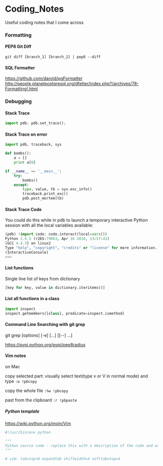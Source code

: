 # Coding_Notes
Useful coding notes that I come across

### Formatting

#### PEP8 Git Diff

```
git diff [branch_1] [branch_2] | pep8 --diff
```

#### SQL Formatter

https://github.com/darold/pgFormatter
http://people.planetpostgresql.org/dfetter/index.php?/archives/78-Formatting!.html
### Debugging

#### Stack Trace
```python
import pdb; pdb.set_trace(); 
```
#### Stack Trace on error

```python
import pdb, traceback, sys

def bombs():
    a = []
    print a[0]

if __name__ == '__main__':
    try:
        bombs()
    except:
        type, value, tb = sys.exc_info()
        traceback.print_exc()
        pdb.post_mortem(tb)
```
#### Stack Trace Code

You could do this while in pdb to launch a temporary interactive Python session with all the local variables available:
```python
(pdb) !import code; code.interact(local=vars())
Python 2.6.5 (r265:79063, Apr 16 2010, 13:57:41) 
[GCC 4.4.3] on linux2
Type "help", "copyright", "credits" or "license" for more information.
(InteractiveConsole)
>>> 
```

#### List functions
Single line list of keys from dictionary
```python
[key for key, value in dictionary.iteritems()]
```
#### List all functions in a class
```python
import inspect
inspect.getmembers([class], predicate=inspect.ismethod)
```

#### Command Line Searching with git grep

git grep [options] [-e] <pattern> [<rev>...] [[--] <path>...]

<!---
run as root -s
exit root run 'exit'
import timeit #time functions
http://beyondgrep.com/ for grep text search tool
-->

https://pypi.python.org/pypi/pep8radius
#### Vim notes

on Mac

copy selected part: visually select text(type v or V in normal mode) and type ```:w !pbcopy```

copy the whole file ```:%w !pbcopy```

past from the clipboard ```:r !pbpaste```



##### Python template

https://wiki.python.org/moin/Vim

```python
#!/usr/bin/env python

"""
Python source code - replace this with a description of the code and write the code below this text.
"""

# vim: tabstop=8 expandtab shiftwidth=4 softtabstop=4
```
